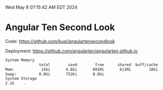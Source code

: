 Wed May  8 07:15:42 AM EDT 2024

# Angular Ten Second Look

Code: https://github.com/kusl/angulartensecondlook

Deployment: https://github.com/angularten/angularten.github.io

```bash
System Memory
               total        used        free      shared  buff/cache   available
Mem:            15Gi       4.8Gi       891Mi       611Mi        10Gi        10Gi
Swap:          8.0Gi       752Ki       8.0Gi
System Storage
2.1G	.
